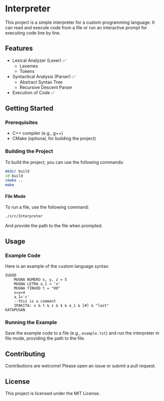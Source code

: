 # Interpreter

This project is a simple interpreter for a custom programming language. It can read and execute code from a file or run an interactive prompt for executing code line by line.

## Features

- Lexical Analyzer (Lexer) ✅
  - Lexemes
  - Tokens
- Syntactical Analysis (Parser) ✅
  - Abstract Syntax Tree
  - Recursive Descent Parser
- Execution of Code ️✅

## Getting Started

### Prerequisites

- C++ compiler (e.g., g++)
- CMake (optional, for building the project)

### Building the Project

To build the project, you can use the following commands:

```sh
mkdir build
cd build
cmake ..
make
```

#### File Mode

To run a file, use the following command:

```sh
./src/Interpreter
```

And provide the path to the file when prompted.

## Usage

### Example Code

Here is an example of the custom language syntax:

```
SUGOD
    MUGNA NUMERO x, y, z = 5
    MUGNA LETRA a_1 = 'n'
    MUGNA TINUOD t = "OO"
    x=y=4
    a_1='c'
    --this is a comment
    IPAKITA: x & t & z & $ & a_1 & [#] & "last"
KATAPUSAN
```

### Running the Example

Save the example code to a file (e.g., `example.txt`) and run the interpreter in file mode, providing the path to the file.

## Contributing

Contributions are welcome! Please open an issue or submit a pull request.

## License

This project is licensed under the MIT License.
